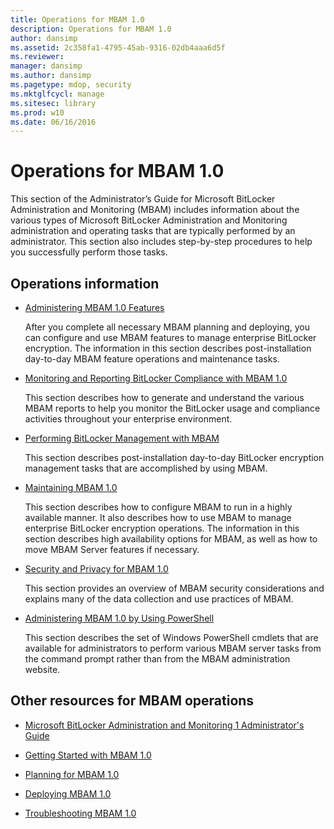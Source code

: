 ```yaml
---
title: Operations for MBAM 1.0
description: Operations for MBAM 1.0
author: dansimp
ms.assetid: 2c358fa1-4795-45ab-9316-02db4aaa6d5f
ms.reviewer: 
manager: dansimp
ms.author: dansimp
ms.pagetype: mdop, security
ms.mktglfcycl: manage
ms.sitesec: library
ms.prod: w10
ms.date: 06/16/2016
---
```



# Operations for MBAM 1.0


This section of the Administrator’s Guide for Microsoft BitLocker Administration and Monitoring (MBAM) includes information about the various types of Microsoft BitLocker Administration and Monitoring administration and operating tasks that are typically performed by an administrator. This section also includes step-by-step procedures to help you successfully perform those tasks.

## Operations information


-   [Administering MBAM 1.0 Features](administering-mbam-10-features.md)

    After you complete all necessary MBAM planning and deploying, you can configure and use MBAM features to manage enterprise BitLocker encryption. The information in this section describes post-installation day-to-day MBAM feature operations and maintenance tasks.

-   [Monitoring and Reporting BitLocker Compliance with MBAM 1.0](monitoring-and-reporting-bitlocker-compliance-with-mbam-10.md)

    This section describes how to generate and understand the various MBAM reports to help you monitor the BitLocker usage and compliance activities throughout your enterprise environment.

-   [Performing BitLocker Management with MBAM](performing-bitlocker-management-with-mbam.md)

    This section describes post-installation day-to-day BitLocker encryption management tasks that are accomplished by using MBAM.

-   [Maintaining MBAM 1.0](maintaining-mbam-10.md)

    This section describes how to configure MBAM to run in a highly available manner. It also describes how to use MBAM to manage enterprise BitLocker encryption operations. The information in this section describes high availability options for MBAM, as well as how to move MBAM Server features if necessary.

-   [Security and Privacy for MBAM 1.0](security-and-privacy-for-mbam-10.md)

    This section provides an overview of MBAM security considerations and explains many of the data collection and use practices of MBAM.

-   [Administering MBAM 1.0 by Using PowerShell](administering-mbam-10-by-using-powershell.md)

    This section describes the set of Windows PowerShell cmdlets that are available for administrators to perform various MBAM server tasks from the command prompt rather than from the MBAM administration website.

## Other resources for MBAM operations


-   [Microsoft BitLocker Administration and Monitoring 1 Administrator's Guide](index.md)

-   [Getting Started with MBAM 1.0](getting-started-with-mbam-10.md)

-   [Planning for MBAM 1.0](planning-for-mbam-10.md)

-   [Deploying MBAM 1.0](deploying-mbam-10.md)

-   [Troubleshooting MBAM 1.0](troubleshooting-mbam-10.md)

 

 





